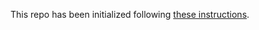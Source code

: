 This repo has been initialized following [these instructions](http://jmcglone.com/guides/github-pages/).
